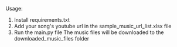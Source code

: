 Usage:
1. Install requirements.txt
2. Add your song's youtube url in the sample_music_url_list.xlsx file
3. Run the main.py file
The music files will be downloaded to the downloaded_music_files folder
